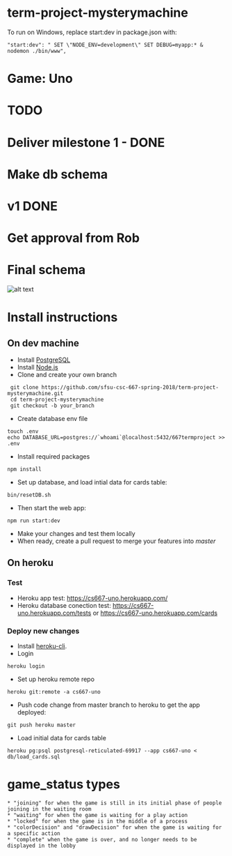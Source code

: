 # term-project-mysterymachine
To run on Windows, replace start:dev in package.json with:
```
"start:dev": " SET \"NODE_ENV=development\" SET DEBUG=myapp:* & nodemon ./bin/www",
```

# Game: Uno

# TODO
#
# Deliver milestone 1 - DONE
#
# Make db schema
#   v1 DONE
#   Get approval from Rob
#   Final schema

![alt text](https://github.com/sfsu-csc-667-spring-2018/term-project-mysterymachine/blob/master/public/images/database_schema.jpg "schema")
# Install instructions
## On dev machine
* Install [PostgreSQL](https://www.postgresql.org/download/)
* Install [Node.js](https://nodejs.org/en/download/)
* Clone and create your own branch
```
 git clone https://github.com/sfsu-csc-667-spring-2018/term-project-mysterymachine.git
 cd term-project-mysterymachine
 git checkout -b your_branch
```
* Create database env file
```
touch .env
echo DATABASE_URL=postgres://`whoami`@localhost:5432/667termproject >> .env
```
* Install required packages
```
npm install
```
* Set up database, and load intial data for cards table:
```
bin/resetDB.sh
```
* Then start the web app:
```
npm run start:dev
```
* Make your changes and test them locally
* When ready, create a pull request to merge your features into *master*
## On heroku
### Test
* Heroku app test: https://cs667-uno.herokuapp.com/
* Heroku database conection test: https://cs667-uno.herokuapp.com/tests or
https://cs667-uno.herokuapp.com/cards
### Deploy new changes
* Install [heroku-cli](https://devcenter.heroku.com/articles/heroku-cli).
* Login 
```
heroku login
```
* Set up heroku remote repo
```
heroku git:remote -a cs667-uno
```
* Push code change from master branch to heroku to get the app deployed:
```
git push heroku master
```
* Load initial data for cards table
```
heroku pg:psql postgresql-reticulated-69917 --app cs667-uno < db/load_cards.sql
```

# game_status types
```
* "joining" for when the game is still in its initial phase of people joining in the waiting room
* "waiting" for when the game is waiting for a play action
* "locked" for when the game is in the middle of a process
* "colorDecision" and "drawDecision" for when the game is waiting for a specific action
* "complete" when the game is over, and no longer needs to be displayed in the lobby
```